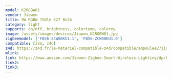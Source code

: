 ```yaml
---
model: K2RGBW01
vendor: Jiawen
title: 9W RGBW 750lm E27 Bulb
category: light
supports: on/off, brightness, colortemp, colorxy
image: /assets/images/devices/Jiawen_K2RGBW01.jpg
zigbeemodel: ['FB56-ZCW08KU1.1', 'FB56-ZCW08KU1.0']
compatible: [z2m, z4d]
z4d: https://z4d.fr/le-materiel-compatible-z4d/compatible/ampoulee27jiawen9wrgbw750lumen
mlink: 
link: https://www.amazon.com/Jiawen-Zigbee-Smart-Wireless-Lighting/dp/B01N7J9LUW/
link2: 
link3: 
---
```



